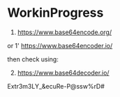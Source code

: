 # WorkinProgress
1. https://www.base64encode.org/

or 1' https://www.base64encoder.io/

then check using:

2. https://www.base64decoder.io/


Extr3m3LY_&ecuRe-P@ssw%rD#
